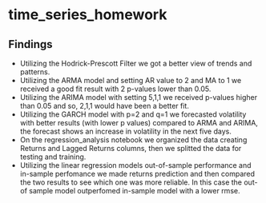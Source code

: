 # time_series_homework

## Findings
* Utilizing the Hodrick-Prescott Filter we got a better view of trends and patterns.
* Utilizing the ARMA model and setting AR value to 2 and MA to 1 we received a good fit result with 2 p-values lower than 0.05.
* Utilizing the ARIMA model with setting 5,1,1 we received p-values higher than 0.05 and so, 2,1,1 would have been a better fit.
* Utilizing the GARCH model with p=2 and q=1 we forecasted volatility with better results (with lower p values) compared to ARMA and ARIMA, the forecast shows an increase in volatility in the next five days.
* On the regression_analysis notebook we organized the data creating Returns and Lagged Returns columns, then we splitted the data for testing and training.
* Utilizing the linear regression models out-of-sample performance and in-sample perfomance we made returns prediction and then compared the two results to see which one was more reliable. In this case the out-of sample model outperfomed in-sample model with a lower rmse.
